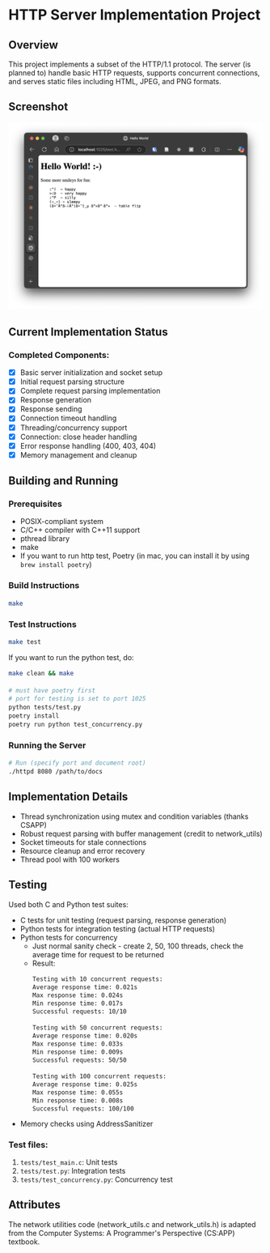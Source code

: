 # HTTP Server Implementation Project

## Overview
This project implements a subset of the HTTP/1.1 protocol. The server (is planned to) handle basic HTTP requests, supports concurrent connections, and serves static files including HTML, JPEG, and PNG formats.

## Screenshot
![Hello world screenshot](assets/webserver-ss.png)

## Current Implementation Status

### Completed Components:
- [x] Basic server initialization and socket setup
- [x] Initial request parsing structure
- [x] Complete request parsing implementation
- [x] Response generation
- [x] Response sending
- [x] Connection timeout handling
- [x] Threading/concurrency support
- [x] Connection: close header handling
- [x] Error response handling (400, 403, 404)
- [x] Memory management and cleanup

## Building and Running

### Prerequisites
- POSIX-compliant system
- C/C++ compiler with C++11 support
- pthread library
- make
- If you want to run http test, Poetry (in mac, you can install it by using `brew install poetry`)

### Build Instructions
```bash
make
```

### Test Instructions
```bash
make test
```

If you want to run the python test, do:
```bash
make clean && make

# must have poetry first
# port for testing is set to port 1025
python tests/test.py
poetry install
poetry run python test_concurrency.py 
```

### Running the Server
```bash
# Run (specify port and document root)
./httpd 8080 /path/to/docs
```


## Implementation Details
- Thread synchronization using mutex and condition variables (thanks CSAPP)
- Robust request parsing with buffer management (credit to network_utils)
- Socket timeouts for stale connections
- Resource cleanup and error recovery
- Thread pool with 100 workers

## Testing
Used both C and Python test suites:

- C tests for unit testing (request parsing, response generation)
- Python tests for integration testing (actual HTTP requests)
- Python tests for concurrency
    - Just normal sanity check - create 2, 50, 100 threads, check the average time for request to be returned
    - Result: 
        ```
        Testing with 10 concurrent requests:
        Average response time: 0.021s
        Max response time: 0.024s
        Min response time: 0.017s
        Successful requests: 10/10

        Testing with 50 concurrent requests:
        Average response time: 0.020s
        Max response time: 0.033s
        Min response time: 0.009s
        Successful requests: 50/50

        Testing with 100 concurrent requests:
        Average response time: 0.025s
        Max response time: 0.055s
        Min response time: 0.008s
        Successful requests: 100/100
        ```
- Memory checks using AddressSanitizer

### Test files:
1. `tests/test_main.c`: Unit tests
2. `tests/test.py`: Integration tests
3. `tests/test_concurrency.py`: Concurrency test

## Attributes
The network utilities code (network_utils.c and network_utils.h) is adapted from the Computer Systems: A Programmer's Perspective (CS:APP) textbook.





